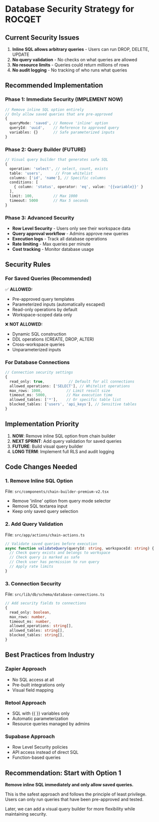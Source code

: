 # Database Security Strategy for ROCQET

## Current Security Issues
1. **Inline SQL allows arbitrary queries** - Users can run DROP, DELETE, UPDATE
2. **No query validation** - No checks on what queries are allowed
3. **No resource limits** - Queries could return millions of rows
4. **No audit logging** - No tracking of who runs what queries

## Recommended Implementation

### Phase 1: Immediate Security (IMPLEMENT NOW)
```typescript
// Remove inline SQL option entirely
// Only allow saved queries that are pre-approved
{
  queryMode: 'saved', // Remove 'inline' option
  queryId: 'uuid',    // Reference to approved query
  variables: {}       // Safe parameterized inputs
}
```

### Phase 2: Query Builder (FUTURE)
```typescript
// Visual query builder that generates safe SQL
{
  operation: 'select', // select, count, exists
  table: 'users',      // From whitelist
  columns: ['id', 'name'], // Specific columns
  conditions: [
    { column: 'status', operator: 'eq', value: '{{variable}}' }
  ],
  limit: 100,         // Max 1000
  timeout: 5000       // Max 5 seconds
}
```

### Phase 3: Advanced Security
- **Row Level Security** - Users only see their workspace data
- **Query approval workflow** - Admins approve new queries
- **Execution logs** - Track all database operations
- **Rate limiting** - Max queries per minute
- **Cost tracking** - Monitor database usage

## Security Rules

### For Saved Queries (Recommended)
✅ **ALLOWED:**
- Pre-approved query templates
- Parameterized inputs (automatically escaped)
- Read-only operations by default
- Workspace-scoped data only

❌ **NOT ALLOWED:**
- Dynamic SQL construction
- DDL operations (CREATE, DROP, ALTER)
- Cross-workspace queries
- Unparameterized inputs

### For Database Connections
```typescript
// Connection security settings
{
  read_only: true,           // Default for all connections
  allowed_operations: ['SELECT'], // Whitelist operations
  max_rows: 1000,           // Limit result size
  timeout_ms: 5000,         // Max execution time
  allowed_tables: ['*'],    // Or specific table list
  blocked_tables: ['users', 'api_keys'], // Sensitive tables
}
```

## Implementation Priority

1. **NOW**: Remove inline SQL option from chain builder
2. **NEXT SPRINT**: Add query validation for saved queries
3. **FUTURE**: Build visual query builder
4. **LONG TERM**: Implement full RLS and audit logging

## Code Changes Needed

### 1. Remove Inline SQL Option
File: `src/components/chain-builder-premium-v2.tsx`
- Remove 'inline' option from query mode selector
- Remove SQL textarea input
- Keep only saved query selection

### 2. Add Query Validation
File: `src/app/actions/chain-actions.ts`
```typescript
// Validate saved queries before execution
async function validateQuery(queryId: string, workspaceId: string) {
  // Check query exists and belongs to workspace
  // Check query is marked as safe
  // Check user has permission to run query
  // Apply rate limits
}
```

### 3. Connection Security
File: `src/lib/db/schema/database-connections.ts`
```typescript
// Add security fields to connections
{
  read_only: boolean,
  max_rows: number,
  timeout_ms: number,
  allowed_operations: string[],
  allowed_tables: string[],
  blocked_tables: string[],
}
```

## Best Practices from Industry

### Zapier Approach
- No SQL access at all
- Pre-built integrations only
- Visual field mapping

### Retool Approach  
- SQL with {{ }} variables only
- Automatic parameterization
- Resource queries managed by admins

### Supabase Approach
- Row Level Security policies
- API access instead of direct SQL
- Function-based queries

## Recommendation: Start with Option 1

**Remove inline SQL immediately and only allow saved queries.**

This is the safest approach and follows the principle of least privilege. Users can only run queries that have been pre-approved and tested.

Later, we can add a visual query builder for more flexibility while maintaining security.